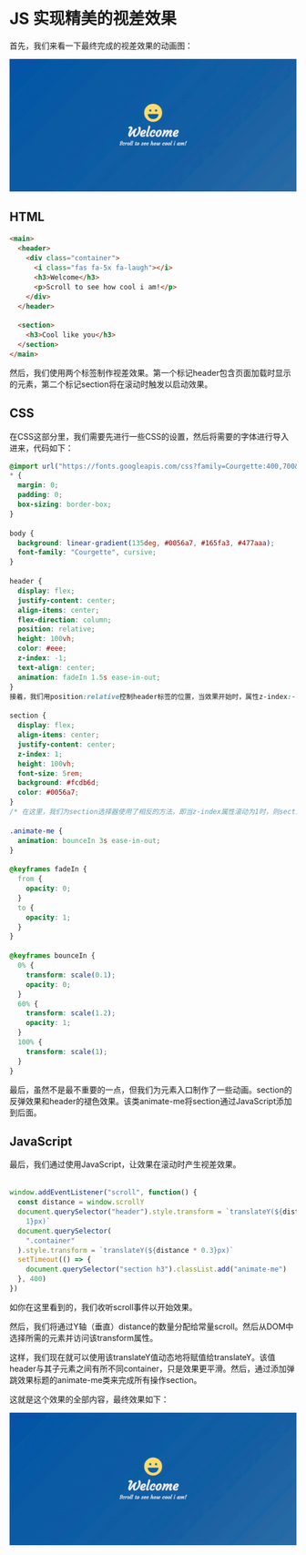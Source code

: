 # JS 实现精美的视差效果

首先，我们来看一下最终完成的视差效果的动画图：

![image](image/1103-1.gif)

## HTML

``` html
<main>
  <header>
    <div class="container">
      <i class="fas fa-5x fa-laugh"></i>
      <h3>Welcome</h3>
      <p>Scroll to see how cool i am!</p>
    </div>
  </header>

  <section>
    <h3>Cool like you</h3>
  </section>
</main>
```

然后，我们使用两个标签制作视差效果。第一个标记header包含页面加载时显示的元素，第二个标记section将在滚动时触发以启动效果。

## CSS

在CSS这部分里，我们需要先进行一些CSS的设置，然后将需要的字体进行导入进来，代码如下：

``` css
@import url("https://fonts.googleapis.com/css?family=Courgette:400,700&display=swap");
* {
  margin: 0;
  padding: 0;
  box-sizing: border-box;
}

body {
  background: linear-gradient(135deg, #0056a7, #165fa3, #477aaa);
  font-family: "Courgette", cursive;
}

header {
  display: flex;
  justify-content: center;
  align-items: center;
  flex-direction: column;
  position: relative;
  height: 100vh;
  color: #eee;
  z-index: -1;
  text-align: center;
  animation: fadeIn 1.5s ease-in-out;
}
接着，我们用position:relative控制header标签的位置，当效果开始时，属性z-index:-1会将header标签放置在section元素后面。

section {
  display: flex;
  align-items: center;
  justify-content: center;
  z-index: 1;
  height: 100vh;
  font-size: 5rem;
  background: #fcdb6d;
  color: #0056a7;
}
/* 在这里，我们为section选择器使用了相反的方法，即当z-index属性滚动为1时，则section标记里面的字放置在header上方。 */

.animate-me {
  animation: bounceIn 3s ease-in-out;
}

@keyframes fadeIn {
  from {
    opacity: 0;
  }
  to {
    opacity: 1;
  }
}

@keyframes bounceIn {
  0% {
    transform: scale(0.1);
    opacity: 0;
  }
  60% {
    transform: scale(1.2);
    opacity: 1;
  }
  100% {
    transform: scale(1);
  }
}
```

最后，虽然不是最不重要的一点，但我们为元素入口制作了一些动画。section的反弹效果和header的褪色效果。该类animate-me将section通过JavaScript添加到后面。

## JavaScript

最后，我们通过使用JavaScript，让效果在滚动时产生视差效果。

``` JavaScript

window.addEventListener("scroll", function() {
  const distance = window.scrollY
  document.querySelector("header").style.transform = `translateY(${distance *
    1}px)`
  document.querySelector(
    ".container"
  ).style.transform = `translateY(${distance * 0.3}px)`
  setTimeout(() => {
    document.querySelector("section h3").classList.add("animate-me")
  }, 400)
})
```

如你在这里看到的，我们收听scroll事件以开始效果。

然后，我们将通过Y轴（垂直）distance的数量分配给常量scroll。然后从DOM中选择所需的元素并访问该transform属性。

这样，我们现在就可以使用该translateY值动态地将赋值给translateY。该值header与其子元素之间有所不同container，只是效果更平滑。然后，通过添加弹跳效果标题的animate-me类来完成所有操作section。

这就是这个效果的全部内容，最终效果如下：

![image](image/1103-2.gif)
